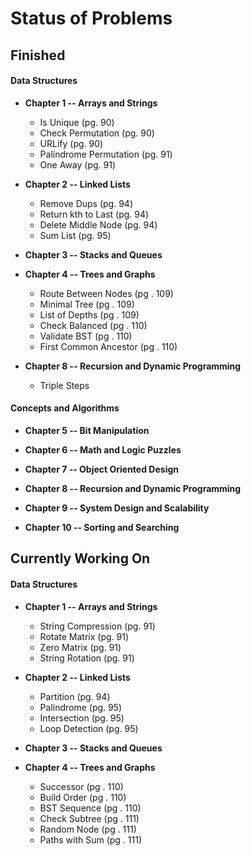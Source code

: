 # Status of Problems

## **Finished**

#### **Data Structures**
- **Chapter 1 -- Arrays and Strings**
  - Is Unique (pg. 90)
  - Check Permutation (pg. 90)
  - URLify (pg. 90)
  - Palindrome Permutation (pg. 91)
  - One Away (pg. 91)

- **Chapter 2 -- Linked Lists**
  - Remove Dups (pg. 94)
  - Return kth to Last (pg. 94)
  - Delete Middle Node (pg. 94)
  - Sum List (pg. 95)

- **Chapter 3 -- Stacks and Queues**

- **Chapter 4 -- Trees and Graphs**
  - Route Between Nodes (pg . 109)
  - Minimal Tree (pg . 109)
  - List of Depths (pg . 109)
  - Check Balanced (pg . 110)
  - Validate BST (pg . 110)
  - First Common Ancestor (pg . 110)

- **Chapter 8 -- Recursion and Dynamic Programming**
  - Triple Steps

#### **Concepts and Algorithms**
- **Chapter 5 -- Bit Manipulation**

- **Chapter 6 -- Math and Logic Puzzles**

- **Chapter 7 -- Object Oriented Design**

- **Chapter 8 -- Recursion and Dynamic Programming**

- **Chapter 9 -- System Design and Scalability**

- **Chapter 10 -- Sorting and Searching**

## **Currently Working On**

#### **Data Structures**
- **Chapter 1 -- Arrays and Strings**
  - String Compression (pg. 91)
  - Rotate Matrix (pg. 91)
  - Zero Matrix (pg. 91)
  - String Rotation (pg. 91)

- **Chapter 2 -- Linked Lists**
  - Partition (pg. 94)
  - Palindrome (pg. 95)
  - Intersection (pg. 95)
  - Loop Detection (pg. 95)

- **Chapter 3 -- Stacks and Queues**

- **Chapter 4 -- Trees and Graphs**
  - Successor (pg . 110)
  - Build Order (pg . 110)
  - BST Sequence (pg . 110)
  - Check Subtree (pg . 111)
  - Random Node (pg . 111)
  - Paths with Sum (pg . 111)
